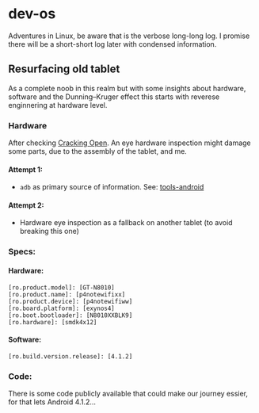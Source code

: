 # dev-os

Adventures in Linux, be aware that is the verbose long-long log. I promise there will be a short-short log later with condensed information. 

## Resurfacing old tablet

As a complete noob in this realm but with some insights about hardware, software and the Dunning–Kruger effect this starts with reverese enginnering at hardware level.
 
### Hardware

After checking [Cracking Open](https://www.youtube.com/watch?v=RAaB-jC85dg). An eye hardware inspection might damage some parts, 
due to the assembly of the tablet, and me. 

#### Attempt 1:
- ```adb``` as primary source of information. See: [tools-android](https://github.com/luHub/dev-os/tree/main/tools-android)

#### Attempt 2:
- Hardware eye inspection as a fallback on another tablet (to avoid breaking this one)


### Specs:

#### Hardware:

```
[ro.product.model]: [GT-N8010]
[ro.product.name]: [p4notewifixx]
[ro.product.device]: [p4notewifiww]
[ro.board.platform]: [exynos4]
[ro.boot.bootloader]: [N8010XXBLK9]
[ro.hardware]: [smdk4x12]
```

#### Software:

```
[ro.build.version.release]: [4.1.2]
```


### Code:

There is some code publicly available that could make our journey essier, for that lets Android 4.1.2... 
